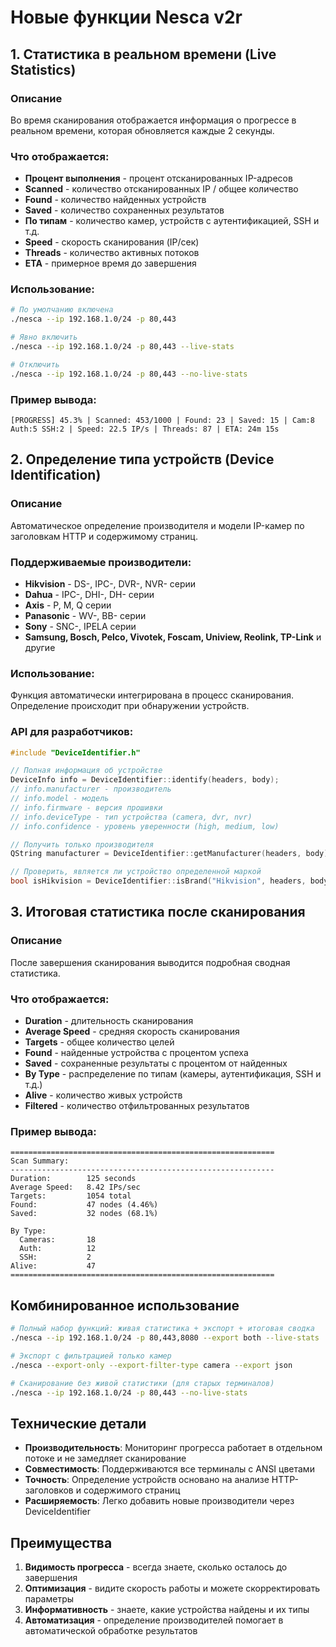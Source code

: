 # Новые функции Nesca v2r

## 1. Статистика в реальном времени (Live Statistics)

### Описание
Во время сканирования отображается информация о прогрессе в реальном времени, которая обновляется каждые 2 секунды.

### Что отображается:
- **Процент выполнения** - процент отсканированных IP-адресов
- **Scanned** - количество отсканированных IP / общее количество
- **Found** - количество найденных устройств
- **Saved** - количество сохраненных результатов
- **По типам** - количество камер, устройств с аутентификацией, SSH и т.д.
- **Speed** - скорость сканирования (IP/сек)
- **Threads** - количество активных потоков
- **ETA** - примерное время до завершения

### Использование:

```bash
# По умолчанию включена
./nesca --ip 192.168.1.0/24 -p 80,443

# Явно включить
./nesca --ip 192.168.1.0/24 -p 80,443 --live-stats

# Отключить
./nesca --ip 192.168.1.0/24 -p 80,443 --no-live-stats
```

### Пример вывода:
```
[PROGRESS] 45.3% | Scanned: 453/1000 | Found: 23 | Saved: 15 | Cam:8 Auth:5 SSH:2 | Speed: 22.5 IP/s | Threads: 87 | ETA: 24m 15s
```

## 2. Определение типа устройств (Device Identification)

### Описание
Автоматическое определение производителя и модели IP-камер по заголовкам HTTP и содержимому страниц.

### Поддерживаемые производители:
- **Hikvision** - DS-, IPC-, DVR-, NVR- серии
- **Dahua** - IPC-, DHI-, DH- серии  
- **Axis** - P, M, Q серии
- **Panasonic** - WV-, BB- серии
- **Sony** - SNC-, IPELA серии
- **Samsung, Bosch, Pelco, Vivotek, Foscam, Uniview, Reolink, TP-Link** и другие

### Использование:
Функция автоматически интегрирована в процесс сканирования. Определение происходит при обнаружении устройств.

### API для разработчиков:

```cpp
#include "DeviceIdentifier.h"

// Полная информация об устройстве
DeviceInfo info = DeviceIdentifier::identify(headers, body);
// info.manufacturer - производитель
// info.model - модель
// info.firmware - версия прошивки
// info.deviceType - тип устройства (camera, dvr, nvr)
// info.confidence - уровень уверенности (high, medium, low)

// Получить только производителя
QString manufacturer = DeviceIdentifier::getManufacturer(headers, body);

// Проверить, является ли устройство определенной маркой
bool isHikvision = DeviceIdentifier::isBrand("Hikvision", headers, body);
```

## 3. Итоговая статистика после сканирования

### Описание
После завершения сканирования выводится подробная сводная статистика.

### Что отображается:
- **Duration** - длительность сканирования
- **Average Speed** - средняя скорость сканирования
- **Targets** - общее количество целей
- **Found** - найденные устройства с процентом успеха
- **Saved** - сохраненные результаты с процентом от найденных
- **By Type** - распределение по типам (камеры, аутентификация, SSH и т.д.)
- **Alive** - количество живых устройств
- **Filtered** - количество отфильтрованных результатов

### Пример вывода:
```
===========================================================
Scan Summary:
-----------------------------------------------------------
Duration:        125 seconds
Average Speed:   8.42 IPs/sec
Targets:         1054 total
Found:           47 nodes (4.46%)
Saved:           32 nodes (68.1%)

By Type:
  Cameras:       18
  Auth:          12
  SSH:           2
Alive:           47
===========================================================
```

## Комбинированное использование

```bash
# Полный набор функций: живая статистика + экспорт + итоговая сводка
./nesca --ip 192.168.1.0/24 -p 80,443,8080 --export both --live-stats

# Экспорт с фильтрацией только камер
./nesca --export-only --export-filter-type camera --export json

# Сканирование без живой статистики (для старых терминалов)
./nesca --ip 192.168.1.0/24 -p 80,443 --no-live-stats
```

## Технические детали

- **Производительность**: Мониторинг прогресса работает в отдельном потоке и не замедляет сканирование
- **Совместимость**: Поддерживаются все терминалы с ANSI цветами
- **Точность**: Определение устройств основано на анализе HTTP-заголовков и содержимого страниц
- **Расширяемость**: Легко добавить новые производители через DeviceIdentifier

## Преимущества

1. **Видимость прогресса** - всегда знаете, сколько осталось до завершения
2. **Оптимизация** - видите скорость работы и можете скорректировать параметры
3. **Информативность** - знаете, какие устройства найдены и их типы
4. **Автоматизация** - определение производителей помогает в автоматической обработке результатов

